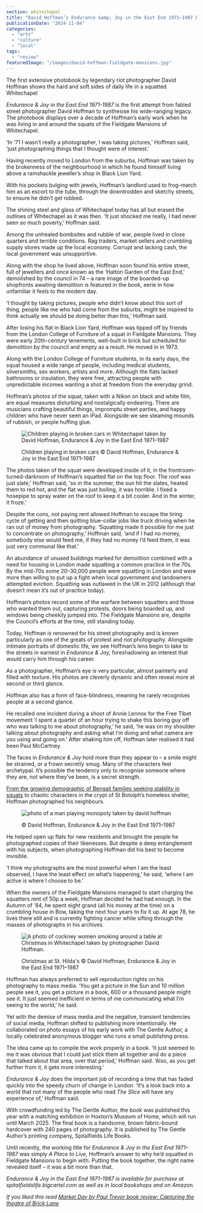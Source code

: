 ```yaml
---
section: whitechapel
title: "David Hoffman’s Endurance &amp; Joy in the East End 1971–1987 book review"
publicationDate: "2024-11-04"
categories: 
  - "arts"
  - "culture"
  - "local"
tags: 
  - "review"
featuredImage: "/images/david-hoffman-fieldgate-mansions.jpg"
---
```


The first extensive photobook by legendary riot photographer David Hoffman shows the hard and soft sides of daily life in a squatted Whitechapel

_Endurance & Joy in the East End 1971-1987_ is the first attempt from fabled street photographer David Hoffman to synthesise his wide-ranging legacy. The photobook displays over a decade of Hoffman’s early work when he was living in and around the squats of the Fieldgate Mansions of Whitechapel. 

‘In ‘71 I wasn’t really a photographer, I was taking pictures,’ Hoffman said, ‘just photographing things that I thought were of interest.’ 

Having recently moved to London from the suburbs, Hoffman was taken by the brokenness of the neighbourhood in which he found himself living above a ramshackle jeweller’s shop in Black Lion Yard. 

With his pockets bulging with jewels, Hoffman’s landlord used to frog-march him as an escort to the tube, through the downtrodden and sketchy streets, to ensure he didn’t get robbed.   

The shining steel and glass of Whitechapel today has all but erased the outlines of Whitechapel as it was then. ‘It just shocked me really, I had never seen so much poverty,’ Hoffman said.

Among the unhealed bombsites and rubble of war, people lived in close quarters and terrible conditions. Rag traders, market sellers and crumbling supply stores made up the local economy. Corrupt and lacking cash, the local government was unsupportive. 

Along with the shop he lived above, Hoffman soon found his entire street, full of jewellers and once known as the ‘Hatton Garden of the East End,’ demolished by the council in 74 – a rare image of the boarded-up shopfronts awaiting demolition is featured in the book, eerie in how unfamiliar it feels to the modern day. 

‘I thought by taking pictures, people who didn’t know about this sort of thing, people like me who had come from the suburbs, might be inspired to think actually we should be doing better than this,’ Hoffman said. 

After losing his flat in Black Lion Yard, Hoffman was tipped off by friends from the London College of Furniture of a squat in Fieldgate Mansions. They were early 20th-century tenements, well-built in brick but scheduled for demolition by the council and empty as a result. He moved in in 1973.

Along with the London College of Furniture students, in its early days, the squat housed a wide range of people, including medical students, silversmiths, sex workers, artists and more. Although the flats lacked bathrooms or insulation, they were free, attracting people with unpredictable incomes wanting a shot at freedom from the everyday grind. 

Hoffman’s photos of the squat, taken with a Nikon on black and white film, are equal measures disturbing and nostalgically endearing. There are musicians crafting beautiful things, impromptu street parties, and happy children who have never seen an iPad. Alongside we see steaming mounds of rubbish, or people huffing glue. 

<figure>

![Children playing in broken cars in Whitechapel taken by David Hoffman, Endurance & Joy in the East End 1971–1987](/images/david-hoffman-endurance-joy-east-end-1024x683.jpg)

<figcaption>

Children playing in broken cars © David Hoffman, Endurance & Joy in the East End 1971–1987

</figcaption>

</figure>

The photos taken of the squat were developed inside of it, in the frontroom-turned-darkroom of Hoffman’s squatted flat on the top floor. The roof was just slate,’ Hoffman said, ‘so in the summer, the sun hit the slates, heated them to red hot, and the flat was just boiling, it was horrible. I fixed a hosepipe to spray water on the roof to keep it a bit cooler. And in the winter, it froze.’

Despite the cons, not paying rent allowed Hoffman to escape the tiring cycle of getting and then quitting blue-collar jobs like truck driving when he ran out of money from photography. ‘Squatting made it possible for me just to concentrate on photography,’ Hoffman said, ‘and if I had no money, somebody else would feed me, if they had no money I’d feed them, it was just very communal like that.’

An abundance of unused buildings marked for demolition combined with a need for housing in London made squatting a common practice in the 70s. By the mid-70s some 20–30,000 people were squatting in London and were more than willing to put up a fight when local government and landowners attempted eviction. Squatting was outlawed in the UK in 2012 (although that doesn’t mean it’s out of practice today). 

Hoffman’s photos record some of the warfare between squatters and those who wanted them out, capturing protests, doors being boarded up, and windows being cheekily jumped into. The Fieldgate Mansions are, despite the Council’s efforts at the time, still standing today. 

Today, Hoffman is renowned for his street photography and is known particularly as one of the greats of protest and riot photography. Alongside intimate portraits of domestic life, we see Hoffman’s lens begin to take to the streets in earnest in _Endurance & Joy,_ foreshadowing an interest that would carry him through his career. 

As a photographer, Hoffman’s eye is very particular, almost painterly and filled with texture. His photos are cleverly dynamic and often reveal more at second or third glance. 

Hoffman also has a form of face-blindness, meaning he rarely recognises people at a second glance. 

He recalled one incident during a shoot of Annie Lennox for the Free Tibet movement ‘I spent a quarter of an hour trying to shake this boring guy off who was talking to me about photography,’ he said, ‘he was on my shoulder talking about photography and asking what I’m doing and what camera are you using and going on.’ After shaking him off, Hoffman later realised it had been Paul McCartney. 

The faces in _Endurance & Joy_ hold more than they appear to – a smile might be strained, or a frown secretly smug. Many of the characters feel archetypal. It’s possible the tendency only to recognise someone where they are, not where they’ve been, is a secret strength. 

[From the growing demographic of Bengali families seeking stability in squats](https://whitechapellondon.co.uk/bengali-squatters-movement-brick-lane/) to chaotic characters in the crypt of St Botolph’s homeless shelter, Hoffman photographed his neighbours. 

<figure>

![photo of a man playing monopoly taken by david hoffman](/images/david-hoffman-endurance-joy-1024x683.jpg)

<figcaption>

© David Hoffman, Endurance & Joy in the East End 1971–1987

</figcaption>

</figure>

He helped open up flats for new residents and brought the people he photographed copies of their likenesses. But despite a deep entanglement with his subjects, when photographing Hoffman did his best to become invisible. 

‘I think my photographs are the most powerful when I am the least observed, I have the least effect on what’s happening,’ he said, ‘where I am active is where I choose to be.’

When the owners of the Fieldgate Mansions managed to start charging the squatters rent of 50p a week, Hoffman decided he had had enough. In the Autumn of ‘84, he spent eight grand (all his money at the time) on a crumbling house in Bow, taking the next four years to fix it up. At age 78, he lives there still and is currently fighting cancer while sifting through the masses of photographs in his archives. 

<figure>

![A photo of cockney women smoking around a table at Christmas in Whitechapel taken by photographer David Hoffman.](/images/david-hoffman-christmas-at-st-hildas-1024x683.jpg)

<figcaption>

Christmas at St. Hilda's © David Hoffman, Endurance & Joy in the East End 1971–1987

</figcaption>

</figure>

Hoffman has always preferred to sell reproduction rights on his photography to mass media. ‘You get a picture in the Sun and 10 million people see it, you get a picture in a book, 600 or a thousand people might see it. It just seemed inefficient in terms of me communicating what I’m seeing to the world,’ he said. 

Yet with the demise of mass media and the negative, transient tendencies of social media, Hoffman shifted to publishing more intentionally. He collaborated on photo essays of his early work with The Gentle Author, a locally celebrated anonymous blogger who runs a small publishing press.

The idea came up to compile the work properly in a book. ‘It just seemed to me it was obvious that I could just stick them all together and do a piece that talked about that area, over that period,’ Hoffman said. ‘Also, as you get further from it, it gets more interesting.’ 

_Endurance & Joy_ does the important job of recording a time that has faded quickly into the speedy churn of change in London. ‘It’s a look back into a world that not many of the people who read _The Slice_ will have any experience of,’ Hoffman said.

With crowdfunding led by The Gentle Author, the book was published this year with a matching exhibition in Hoxton’s Museum of Home, which will run until March 2025. The final book is a handsome, brown fabric-bound hardcover with 240 pages of photography. It is published by The Gentle Author’s printing company, Spitalfields Life Books. 

Until recently, the working title for _Endurance & Joy in the East End 1971–1987_ was simply _A Place to Live,_ Hoffman’s answer to why he’d squatted in Fieldgate Mansions to begin with. Putting the book together, the right name revealed itself – it was a bit more than that. 

_Endurance & Joy in the East End 1971–1987 is available for purchase at spitalfieldslife.bigcartel.com as well as in local bookshops and on Amazon._ 

_If you liked this read [Market Day by Paul Trevor book review: Capturing the theatre of Brick Lane](https://bethnalgreenlondon.co.uk/market-day-paul-trevor-photo-book-review-brick-lane-theatre/)_
